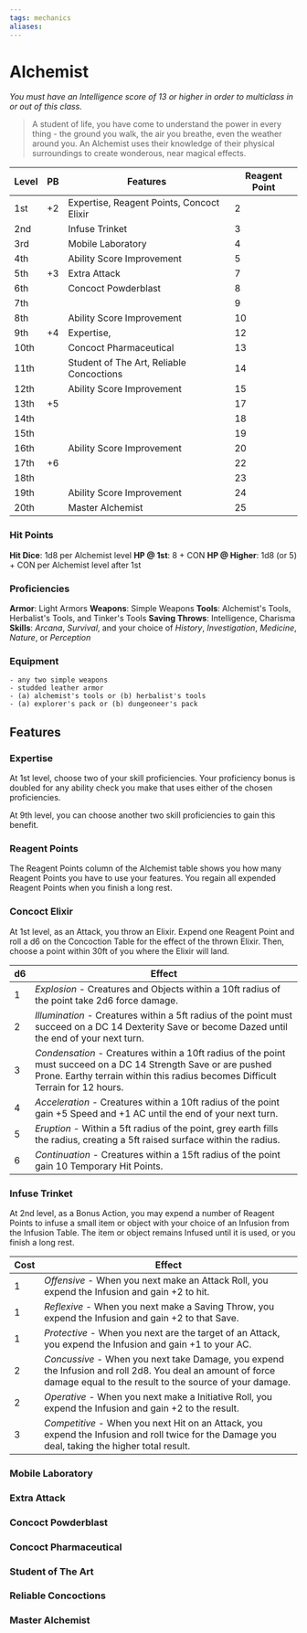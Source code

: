 ```yaml
---
tags: mechanics
aliases:
---
```


# Alchemist
*You must have an Intelligence score of 13 or higher in order to multiclass in or out of this class.*
> A student of life, you have come to understand the power in every thing - the ground you walk, the air you breathe, even the weather around you. An Alchemist uses their knowledge of their physical surroundings to create wonderous, near magical effects.

| Level | PB  | Features                                  | Reagent Point |
| ----- | --- | ----------------------------------------- | ------------- |
| 1st   | +2  | Expertise, Reagent Points, Concoct Elixir | 2             |
| 2nd   |     | Infuse Trinket                            | 3             |
| 3rd   |     | Mobile Laboratory                         | 4             |
| 4th   |     | Ability Score Improvement                 | 5             |
| 5th   | +3  | Extra Attack                              | 7             |
| 6th   |     | Concoct Powderblast                       | 8             |
| 7th   |     |                                           | 9             |
| 8th   |     | Ability Score Improvement                 | 10            |
| 9th   | +4  | Expertise,                                | 12            |
| 10th  |     | Concoct Pharmaceutical                    | 13            |
| 11th  |     | Student of The Art, Reliable Concoctions  | 14            |
| 12th  |     | Ability Score Improvement                 | 15            |
| 13th  | +5  |                                           | 17            |
| 14th  |     |                                           | 18            |
| 15th  |     |                                           | 19            |
| 16th  |     | Ability Score Improvement                 | 20            |
| 17th  | +6  |                                           | 22            |
| 18th  |     |                                           | 23            |
| 19th  |     | Ability Score Improvement                 | 24            |
| 20th  |     | Master Alchemist                          | 25            |

### Hit Points
**Hit Dice**: 1d8 per Alchemist level
**HP @ 1st**: 8 + CON
**HP @ Higher**: 1d8 (or 5) + CON per Alchemist level after 1st

### Proficiencies
**Armor**: Light Armors
**Weapons**: Simple Weapons
**Tools**: Alchemist's Tools, Herbalist's Tools, and Tinker's Tools
**Saving Throws**: Intelligence, Charisma
**Skills**: *Arcana*, *Survival*, and your choice of *History*, *Investigation*, *Medicine*, *Nature*, or *Perception*

### Equipment
	- any two simple weapons
	- studded leather armor
	- (a) alchemist's tools or (b) herbalist's tools
	- (a) explorer's pack or (b) dungeoneer's pack

## Features
### Expertise
At 1st level, choose two of your skill proficiencies. Your proficiency bonus is doubled for any ability check you make that uses either of the chosen proficiencies.

At 9th level, you can choose another two skill proficiencies to gain this benefit.

### Reagent Points
The Reagent Points column of the Alchemist table shows you how many Reagent Points you have to use your features. You regain all expended Reagent Points when you finish a long rest. 

### Concoct Elixir
At 1st level, as an Attack, you throw an Elixir. Expend one Reagent Point and roll a d6 on the Concoction Table for the effect of the thrown Elixir. Then, choose a point within 30ft of you where the Elixir will land.

| d6  | Effect                                                                                                                                                                                            |
| --- | ------------------------------------------------------------------------------------------------------------------------------------------------------------------------------------------------- |
| 1   | *Explosion* - Creatures and Objects within a 10ft radius of the point take 2d6 force damage.                                                                                                      |
| 2   | *Illumination* - Creatures within a 5ft radius of the point must succeed on a DC 14 Dexterity Save or become Dazed until the end of your next turn.                                               |
| 3   | *Condensation* - Creatures within a 10ft radius of the point must succeed on a DC 14 Strength Save or are pushed Prone. Earthy terrain within this radius becomes Difficult Terrain for 12 hours. |
| 4   | *Acceleration* - Creatures within a 10ft radius of the point gain +5 Speed and +1 AC until the end of your next turn.                                                                             |
| 5   | *Eruption* - Within a 5ft radius of the point, grey earth fills the radius, creating a 5ft raised surface within the radius.                                                                      |
| 6   | *Continuation* - Creatures within a 15ft radius of the point gain 10 Temporary Hit Points.                                                                                                        |

### Infuse Trinket
At 2nd level, as a Bonus Action, you may expend a number of Reagent Points to infuse a small item or object with your choice of an Infusion from the Infusion Table. The item or object remains Infused until it is used, or you finish a long rest.

| Cost | Effect                                                                                                                                                               |
| ---- | -------------------------------------------------------------------------------------------------------------------------------------------------------------------- |
| 1    | *Offensive* - When you next make an Attack Roll, you expend the Infusion and gain +2 to hit.                                                                         |
| 1    | *Reflexive* - When you next make a Saving Throw, you expend the Infusion and gain +2 to that Save.                                                                   |
| 1    | *Protective* - When you next are the target of an Attack, you expend the Infusion and gain +1 to your AC.                                                            |
| 2    | *Concussive* - When you next take Damage, you expend the Infusion and roll 2d8. You deal an amount of force damage equal to the result to the source of your damage. |
| 2    | *Operative* - When you next make a Initiative Roll, you expend the Infusion and gain +2 to the result.                                                               |
| 3    | *Competitive* - When you next Hit on an Attack, you expend the Infusion and roll twice for the Damage you deal, taking the higher total result.                      |

### Mobile Laboratory

### Extra Attack

### Concoct Powderblast

###

### Concoct Pharmaceutical

### Student of The Art

### Reliable Concoctions

### Master Alchemist